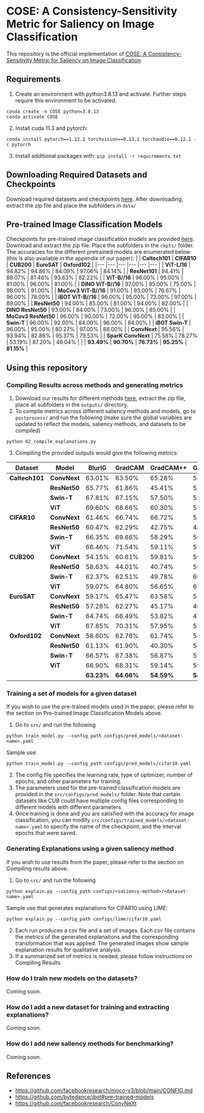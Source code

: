 # COSE: A Consistency-Sensitivity Metric for Saliency on Image Classification

This repository is the official implementation of [COSE: A Consistency-Sensitivity Metric for Saliency on Image Classification](https://rangeldaroya.github.io/projects/cose)

## Requirements
1. Create an environment with python3.8.13 and activate. Further steps require this environment to be activated.
```
conda create -n COSE python=3.8.13
conda activate COSE
```
2. Install cuda 11.3 and pytorch:
```
conda install pytorch==1.12.1 torchvision==0.13.1 torchaudio==0.12.1 -c pytorch
```
3. Install additional packages with: `pip install -r requirements.txt`

## Downloading Required Datasets and Checkpoints
Download required datasets and checkpoints [here](https://drive.google.com/file/d/1qHMyqR1GEGqRcLorB1YQfF-ALCyUmp1f/view?usp=drive_link). After downloading, extract the zip file and place the subfolders in `data/`

## Pre-trained Image Classification Models
Checkpoints for pre-trained image classification models are provided [here](). Download and extract the zip file. Place the subfolders in the `ckpts/` folder.
The accuracies for the different pretrained models are enumerated below (this is also available in the appendix of our paper):
|  	| **Caltech101** 	| **CIFAR10** 	| **CUB200** 	| **EuroSAT** 	| **Oxford102** 	|
|---	|---	|---	|---	|---	|---	|
| **ViT-L/16** 	| 94.82% 	| 94.86% 	| 84.09% 	| 97.06% 	| 84.14% 	|
| **ResNet101** 	| 94.41% 	| 88.07% 	| 81.46% 	| 93.63% 	| 82.22% 	|
| **ViT-B//16** 	| 96.00% 	| 95.00% 	| 81.00% 	| 96.00% 	| 81.00% 	|
| **DINO ViT-B//16** 	| 97.00% 	| 95.00% 	| 75.00% 	| 98.00% 	| 91.00% 	|
| **MoCov3 ViT-B//16** 	| 91.00% 	| 93.00% 	| 76.67% 	| 96.00% 	| 78.00% 	|
| **iBOT ViT-B//16** 	| 96.00% 	| 95.00% 	| 73.00% 	| 97.00% 	| 89.00% 	|
| **ResNet50** 	| 94.00% 	| 85.00% 	| 81.00% 	| 94.00% 	| 82.00% 	|
| **DINO ResNet50** 	| 93.00% 	| 84.00% 	| 73.00% 	| 96.00% 	| 85.00% 	|
| **MoCov3 ResNet50** 	| 96.00% 	| 90.00% 	| 72.00% 	| 95.00% 	| 83.00% 	|
| **Swin-T** 	| 96.00% 	| 92.00% 	| 84.00% 	| 96.00% 	| 84.00% 	|
| **iBOT Swin-T** 	| 96.00% 	| 95.00% 	| 80.27% 	| 97.00% 	| 88.00% 	|
| **ConvNext** 	| 95.56% 	| 93.94% 	| 82.86% 	| 95.37% 	| 79.53% 	|
| **SparK ConvNext** 	| 75.58% 	| 78.27% 	| 53.19% 	| 87.20% 	| 48.04% 	|
|  	| **93.49%** 	| **90.70%** 	| **76.73%** 	| **95.25%** 	| **81.15%** 	|

## Using this repository

### Compiling Results across methods and generating metrics
1. Download our results for different methods [here](https://drive.google.com/file/d/10qZOKNYgqIP0UCr-ItSOVz9kVakkZCQs/view?usp=drive_link), extract the zip file, place all subfolders in the `outputs/` directory.
2. To compile metrics across different saliency methods and models, go to `postprocess/` and run the following (make sure the global variables are updated to reflect the models, saliency methods, and datasets to be compiled)
```
python 02_compile_explanations.py
```
3. Compiling the provided outputs would give the following metrics:

| **Dataset** 	| **Model** 	| **BlurIG** 	| **GradCAM** 	| **GradCAM++** 	| **GuidedIG** 	| **IG** 	| **LIME** 	| **SmoothGrad** 	|
|---	|---	|---	|---	|---	|---	|---	|---	|---	|
| **Caltech101** 	| **ConvNext** 	| 63.01% 	| 63.50% 	| 65.28% 	| 54.25% 	| 62.53% 	| 61.51% 	| 60.90% 	|
|  	| **ResNet50** 	| 65.77% 	| 61.86% 	| 45.41% 	| 52.41% 	| 58.80% 	| 56.69% 	| 59.60% 	|
|  	| **Swin-T** 	| 67.81% 	| 67.15% 	| 57.50% 	| 52.54% 	| 64.68% 	| 63.17% 	| 61.95% 	|
|  	| **ViT** 	| 69.60% 	| 68.66% 	| 60.30% 	| 57.48% 	| 66.67% 	| 61.12% 	| 66.41% 	|
| **CIFAR10** 	| **ConvNext** 	| 61.46% 	| 66.74% 	| 66.72% 	| 53.02% 	| 60.91% 	| 62.06% 	| 58.85% 	|
|  	| **ResNet50** 	| 60.47% 	| 62.29% 	| 42.75% 	| 48.27% 	| 51.20% 	| 59.86% 	| 52.02% 	|
|  	| **Swin-T** 	| 66.35% 	| 69.66% 	| 58.29% 	| 50.11% 	| 63.05% 	| 65.76% 	| 56.95% 	|
|  	| **ViT** 	| 66.46% 	| 71.54% 	| 59.11% 	| 55.72% 	| 66.68% 	| 63.85% 	| 61.00% 	|
| **CUB200** 	| **ConvNext** 	| 54.15% 	| 60.61% 	| 59.81% 	| 59.59% 	| 61.20% 	| 56.90% 	| 47.89% 	|
|  	| **ResNet50** 	| 58.63% 	| 44.01% 	| 40.74% 	| 56.50% 	| 60.05% 	| 55.50% 	| 52.38% 	|
|  	| **Swin-T** 	| 62.37% 	| 62.51% 	| 49.78% 	| 60.14% 	| 64.02% 	| 59.06% 	| 56.05% 	|
|  	| **ViT** 	| 59.07% 	| 64.80% 	| 56.65% 	| 61.26% 	| 60.42% 	| 58.31% 	| 53.70% 	|
| **EuroSAT** 	| **ConvNext** 	| 59.17% 	| 65.47% 	| 63.58% 	| 52.83% 	| 61.45% 	| 60.23% 	| 57.17% 	|
|  	| **ResNet50** 	| 57.28% 	| 62.27% 	| 45.17% 	| 40.87% 	| 46.14% 	| 59.47% 	| 47.96% 	|
|  	| **Swin-T** 	| 64.74% 	| 66.49% 	| 53.82% 	| 47.51% 	| 61.99% 	| 59.60% 	| 60.43% 	|
|  	| **ViT** 	| 67.85% 	| 70.31% 	| 57.95% 	| 57.90% 	| 68.12% 	| 60.63% 	| 62.48% 	|
| **Oxford102** 	| **ConvNext** 	| 58.60% 	| 62.78% 	| 61.74% 	| 58.73% 	| 60.71% 	| 57.23% 	| 57.77% 	|
|  	| **ResNet50** 	| 61.13% 	| 61.90% 	| 40.30% 	| 54.93% 	| 55.07% 	| 58.32% 	| 56.60% 	|
|  	| **Swin-T** 	| 66.57% 	| 67.38% 	| 56.87% 	| 52.86% 	| 63.42% 	| 62.06% 	| 59.41% 	|
|  	| **ViT** 	| 66.90% 	| 68.31% 	| 59.14% 	| 59.67% 	| 65.92% 	| 61.44% 	| 62.95% 	|
|  	|  	| **63.23%** 	| **64.66%** 	| **54.59%** 	| **54.73%** 	| **61.33%** 	| **60.11%** 	| **57.94%** 	|

### Training a set of models for a given dataset
If you wish to use the pre-trained models used in the paper, please refer to the section on Pre-trained Image Classification Models above.
1. Go to `src/` and run the following
```
python train_model.py --config_path configs/pred_models/<dataset-name>.yaml
```
Sample use:
```
python train_model.py --config_path configs/pred_models/cifar10.yaml
```
2. The config file specifies the learning rate, type of optimizer, number of epochs, and other parameters for training.
3. The parameters used for the pre-trained classification models are provided in the `src/configs/pred_models/` folder. Note that certain datasets like CUB could have multiple config files corresponding to different models with different parameters.
4. Once training is done and you are satisfied with the accuracy for image classification, you can modify `src/configs/trained_models/<dataset-name>.yaml` to specify the name of the checkpoint, and the interval epochs that were saved.


### Generating Explanations using a given saliency method
If you wish to use results from the paper, please refer to the section on Compiling results above.
1. Go to `src/` and run the following
```
python explain.py --config_path configs/<saliency-method>/<dataset-name>.yaml
```
Sample use that generates explanations for CIFAR10 using LIME:
```
python explain.py --config_path configs/lime/cifar10.yaml
```
2. Each run produces a csv file and a set of images. Each csv file contains the metrics of the generated explanations and the corresponding transformation that was applied. The generated images show sample explanation results for qualitative analysis.
3. If a summarized set of metrics is needed, please follow instructions on Compiling Results


### How do I train new models on the datasets?
Coming soon.

### How do I add a new dataset for training and extracting explanations?
Coming soon.

### How do I add new saliency methods for benchmarking?
Coming soon.

## References
- https://github.com/facebookresearch/moco-v3/blob/main/CONFIG.md
- https://github.com/bytedance/ibot#pre-trained-models
- https://github.com/facebookresearch/ConvNeXt